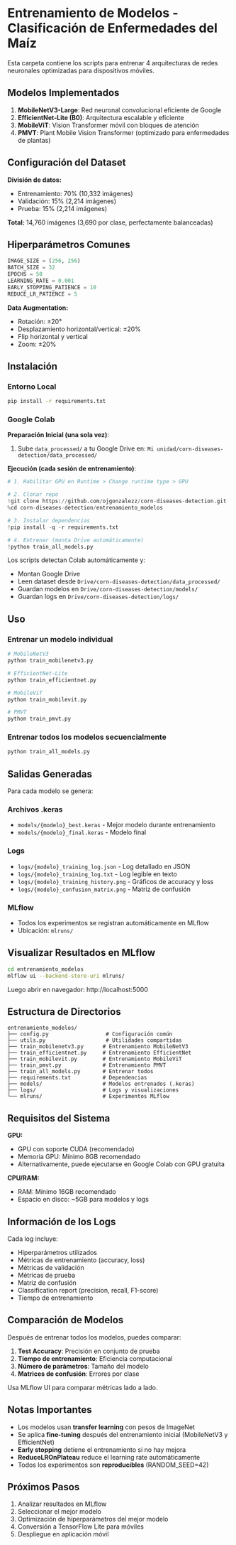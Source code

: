 # Entrenamiento de Modelos - Clasificación de Enfermedades del Maíz

Esta carpeta contiene los scripts para entrenar 4 arquitecturas de redes neuronales optimizadas para dispositivos móviles.

## Modelos Implementados

1. **MobileNetV3-Large**: Red neuronal convolucional eficiente de Google
2. **EfficientNet-Lite (B0)**: Arquitectura escalable y eficiente
3. **MobileViT**: Vision Transformer móvil con bloques de atención
4. **PMVT**: Plant Mobile Vision Transformer (optimizado para enfermedades de plantas)

## Configuración del Dataset

**División de datos:**
- Entrenamiento: 70% (10,332 imágenes)
- Validación: 15% (2,214 imágenes)
- Prueba: 15% (2,214 imágenes)

**Total:** 14,760 imágenes (3,690 por clase, perfectamente balanceadas)

## Hiperparámetros Comunes

```python
IMAGE_SIZE = (256, 256)
BATCH_SIZE = 32
EPOCHS = 50
LEARNING_RATE = 0.001
EARLY_STOPPING_PATIENCE = 10
REDUCE_LR_PATIENCE = 5
```

**Data Augmentation:**
- Rotación: ±20°
- Desplazamiento horizontal/vertical: ±20%
- Flip horizontal y vertical
- Zoom: ±20%

## Instalación

### Entorno Local

```bash
pip install -r requirements.txt
```

### Google Colab

**Preparación Inicial (una sola vez)**:
1. Sube `data_processed/` a tu Google Drive en: `Mi unidad/corn-diseases-detection/data_processed/`

**Ejecución (cada sesión de entrenamiento)**:
```python
# 1. Habilitar GPU en Runtime > Change runtime type > GPU

# 2. Clonar repo
!git clone https://github.com/ojgonzalezz/corn-diseases-detection.git
%cd corn-diseases-detection/entrenamiento_modelos

# 3. Instalar dependencias
!pip install -q -r requirements.txt

# 4. Entrenar (monta Drive automáticamente)
!python train_all_models.py
```

Los scripts detectan Colab automáticamente y:
- Montan Google Drive
- Leen dataset desde `Drive/corn-diseases-detection/data_processed/`
- Guardan modelos en `Drive/corn-diseases-detection/models/`
- Guardan logs en `Drive/corn-diseases-detection/logs/`

## Uso

### Entrenar un modelo individual

```bash
# MobileNetV3
python train_mobilenetv3.py

# EfficientNet-Lite
python train_efficientnet.py

# MobileViT
python train_mobilevit.py

# PMVT
python train_pmvt.py
```

### Entrenar todos los modelos secuencialmente

```bash
python train_all_models.py
```

## Salidas Generadas

Para cada modelo se genera:

### Archivos .keras
- `models/{modelo}_best.keras` - Mejor modelo durante entrenamiento
- `models/{modelo}_final.keras` - Modelo final

### Logs
- `logs/{modelo}_training_log.json` - Log detallado en JSON
- `logs/{modelo}_training_log.txt` - Log legible en texto
- `logs/{modelo}_training_history.png` - Gráficos de accuracy y loss
- `logs/{modelo}_confusion_matrix.png` - Matriz de confusión

### MLflow
- Todos los experimentos se registran automáticamente en MLflow
- Ubicación: `mlruns/`

## Visualizar Resultados en MLflow

```bash
cd entrenamiento_modelos
mlflow ui --backend-store-uri mlruns/
```

Luego abrir en navegador: http://localhost:5000

## Estructura de Directorios

```
entrenamiento_modelos/
├── config.py                  # Configuración común
├── utils.py                   # Utilidades compartidas
├── train_mobilenetv3.py      # Entrenamiento MobileNetV3
├── train_efficientnet.py     # Entrenamiento EfficientNet
├── train_mobilevit.py        # Entrenamiento MobileViT
├── train_pmvt.py             # Entrenamiento PMVT
├── train_all_models.py       # Entrenar todos
├── requirements.txt          # Dependencias
├── models/                   # Modelos entrenados (.keras)
├── logs/                     # Logs y visualizaciones
└── mlruns/                   # Experimentos MLflow
```

## Requisitos del Sistema

**GPU:**
- GPU con soporte CUDA (recomendado)
- Memoria GPU: Mínimo 8GB recomendado
- Alternativamente, puede ejecutarse en Google Colab con GPU gratuita

**CPU/RAM:**
- RAM: Mínimo 16GB recomendado
- Espacio en disco: ~5GB para modelos y logs

## Información de los Logs

Cada log incluye:
- Hiperparámetros utilizados
- Métricas de entrenamiento (accuracy, loss)
- Métricas de validación
- Métricas de prueba
- Matriz de confusión
- Classification report (precision, recall, F1-score)
- Tiempo de entrenamiento

## Comparación de Modelos

Después de entrenar todos los modelos, puedes comparar:

1. **Test Accuracy**: Precisión en conjunto de prueba
2. **Tiempo de entrenamiento**: Eficiencia computacional
3. **Número de parámetros**: Tamaño del modelo
4. **Matrices de confusión**: Errores por clase

Usa MLflow UI para comparar métricas lado a lado.

## Notas Importantes

- Los modelos usan **transfer learning** con pesos de ImageNet
- Se aplica **fine-tuning** después del entrenamiento inicial (MobileNetV3 y EfficientNet)
- **Early stopping** detiene el entrenamiento si no hay mejora
- **ReduceLROnPlateau** reduce el learning rate automáticamente
- Todos los experimentos son **reproducibles** (RANDOM_SEED=42)

## Próximos Pasos

1. Analizar resultados en MLflow
2. Seleccionar el mejor modelo
3. Optimización de hiperparámetros del mejor modelo
4. Conversión a TensorFlow Lite para móviles
5. Despliegue en aplicación móvil
